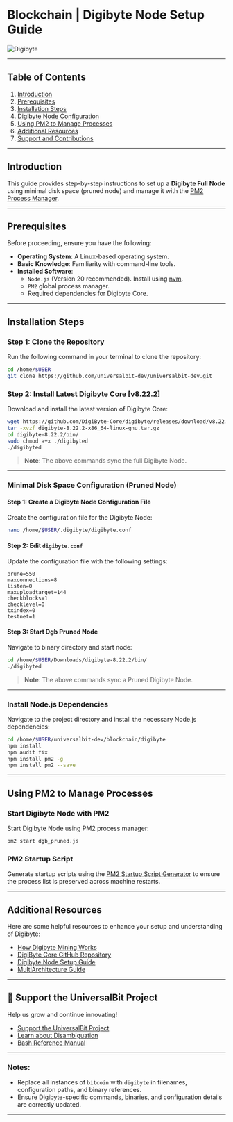 # Blockchain | Digibyte Node Setup Guide

![Digibyte](https://img.shields.io/badge/digibyte-0055FF?style=for-the-badge&logo=digibyte&logoColor=white)

---

## Table of Contents
1. [Introduction](#introduction)
2. [Prerequisites](#prerequisites)
3. [Installation Steps](#installation-steps)
4. [Digibyte Node Configuration](#digibyte-node-configuration)
5. [Using PM2 to Manage Processes](#using-pm2-to-manage-processes)
6. [Additional Resources](#additional-resources)
7. [Support and Contributions](#support-and-contributions)

---

## Introduction

This guide provides step-by-step instructions to set up a **Digibyte Full Node** using minimal disk space (pruned node) and manage it with the [PM2 Process Manager](https://pm2.io/docs/runtime/guide/process-management/).

---

## Prerequisites

Before proceeding, ensure you have the following:

- **Operating System**: A Linux-based operating system.
- **Basic Knowledge**: Familiarity with command-line tools.
- **Installed Software**:
  - `Node.js` (Version 20 recommended). Install using [nvm](https://github.com/nvm-sh/nvm).
  - `PM2` global process manager.
  - Required dependencies for Digibyte Core.

---

## Installation Steps

### Step 1: Clone the Repository

Run the following command in your terminal to clone the repository:

```bash
cd /home/$USER
git clone https://github.com/universalbit-dev/universalbit-dev.git
```

### Step 2: Install Latest Digibyte Core [v8.22.2]

Download and install the latest version of Digibyte Core:

```bash
wget https://github.com/DigiByte-Core/digibyte/releases/download/v8.22.2/digibyte-8.22.2-x86_64-linux-gnu.tar.gz
tar -xvzf digibyte-8.22.2-x86_64-linux-gnu.tar.gz
cd digibyte-8.22.2/bin/
sudo chmod a+x ./digibyted
./digibyted
```

> **Note**: The above commands sync the full Digibyte Node.

---

### Minimal Disk Space Configuration (Pruned Node)

#### Step 1: Create a Digibyte Node Configuration File

Create the configuration file for the Digibyte Node:

```bash
nano /home/$USER/.digibyte/digibyte.conf
```

#### Step 2: Edit `digibyte.conf`

Update the configuration file with the following settings:

```plaintext
prune=550
maxconnections=8
listen=0
maxuploadtarget=144
checkblocks=1
checklevel=0
txindex=0
testnet=1
```

#### Step 3: Start Dgb Pruned Node

Navigate to binary directory and start node:

```bash
cd /home/$USER/Downloads/digibyte-8.22.2/bin/
./digibyted
```

> **Note**: The above commands sync a Pruned Digibyte Node.

---

### Install Node.js Dependencies

Navigate to the project directory and install the necessary Node.js dependencies:

```bash
cd /home/$USER/universalbit-dev/blockchain/digibyte
npm install
npm audit fix
npm install pm2 -g
npm install pm2 --save
```

---

## Using PM2 to Manage Processes

### Start Digibyte Node with PM2

Start Digibyte Node using PM2 process manager:

```bash
pm2 start dgb_pruned.js
```

### PM2 Startup Script

Generate startup scripts using the [PM2 Startup Script Generator](https://pm2.keymetrics.io/docs/usage/startup/) to ensure the process list is preserved across machine restarts.

---

## Additional Resources

Here are some helpful resources to enhance your setup and understanding of Digibyte:

- [How Digibyte Mining Works](https://www.digibytewiki.com/)
- [DigiByte Core GitHub Repository](https://github.com/digibyte/digibyte)
- [Digibyte Node Setup Guide](https://www.digibyte.org/)
- [MultiArchitecture Guide](https://wiki.debian.org/Multiarch/HOWTO)

---

## 📢 Support the UniversalBit Project

Help us grow and continue innovating!  
- [Support the UniversalBit Project](https://github.com/universalbit-dev/universalbit-dev/tree/main/support)  
- [Learn about Disambiguation](https://en.wikipedia.org/wiki/Wikipedia:Disambiguation)  
- [Bash Reference Manual](https://www.gnu.org/software/bash/manual/)

---

### Notes:

- Replace all instances of `bitcoin` with `digibyte` in filenames, configuration paths, and binary references.
- Ensure Digibyte-specific commands, binaries, and configuration details are correctly updated.

---
